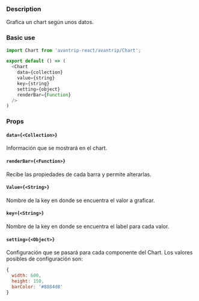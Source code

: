 ### Description
Grafica un chart según unos datos.

### Basic use

```javascript
import Chart from 'avantrip-react/avantrip/Chart';

export default () => (
  <Chart
    data={collection}
    value={string}
    key={string}
    setting={object}
    renderBar={Function}
  />
)
```


### Props

#### `data={<Collection>}`
Información que se mostrará en el chart.

#### `renderBar={<Function>}`
Recibe las propiedades de cada barra y permite alterarlas.

#### `Value={<String>}`
Nombre de la key en donde se encuentra el valor a graficar.

#### `key={<String>}`
Nombre de la key en donde se encuentra el label para cada
valor.

#### `setting={<Object>}`
Configuración que se pasará para cada componente del Chart.
Los valores posibles de configuración son:
```javascript
{
  width: 600,
  height: 150,
  barColor: '#8884d8'
}
```
